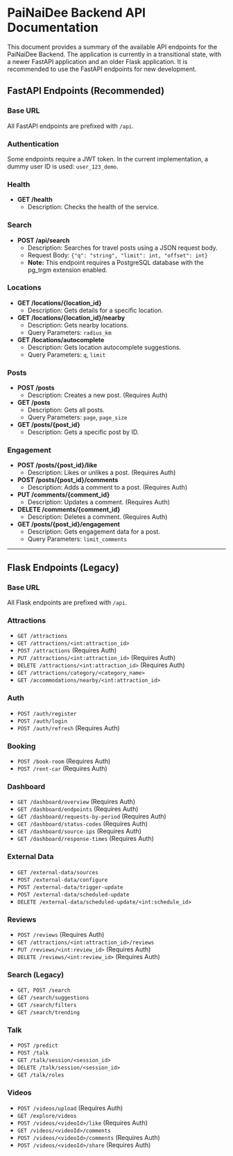 # PaiNaiDee Backend API Documentation

This document provides a summary of the available API endpoints for the PaiNaiDee Backend. The application is currently in a transitional state, with a newer FastAPI application and an older Flask application. It is recommended to use the FastAPI endpoints for new development.

## FastAPI Endpoints (Recommended)

### Base URL

All FastAPI endpoints are prefixed with `/api`.

### Authentication

Some endpoints require a JWT token. In the current implementation, a dummy user ID is used: `user_123_demo`.

### Health

- **GET /health**
  - Description: Checks the health of the service.

### Search

- **POST /api/search**
  - Description: Searches for travel posts using a JSON request body.
  - Request Body: `{"q": "string", "limit": int, "offset": int}`
  - **Note:** This endpoint requires a PostgreSQL database with the pg_trgm extension enabled.

### Locations

- **GET /locations/{location_id}**
  - Description: Gets details for a specific location.
- **GET /locations/{location_id}/nearby**
  - Description: Gets nearby locations.
  - Query Parameters: `radius_km`
- **GET /locations/autocomplete**
  - Description: Gets location autocomplete suggestions.
  - Query Parameters: `q`, `limit`

### Posts

- **POST /posts**
  - Description: Creates a new post. (Requires Auth)
- **GET /posts**
  - Description: Gets all posts.
  - Query Parameters: `page`, `page_size`
- **GET /posts/{post_id}**
  - Description: Gets a specific post by ID.

### Engagement

- **POST /posts/{post_id}/like**
  - Description: Likes or unlikes a post. (Requires Auth)
- **POST /posts/{post_id}/comments**
  - Description: Adds a comment to a post. (Requires Auth)
- **PUT /comments/{comment_id}**
  - Description: Updates a comment. (Requires Auth)
- **DELETE /comments/{comment_id}**
  - Description: Deletes a comment. (Requires Auth)
- **GET /posts/{post_id}/engagement**
  - Description: Gets engagement data for a post.
  - Query Parameters: `limit_comments`

---

## Flask Endpoints (Legacy)

### Base URL

All Flask endpoints are prefixed with `/api`.

### Attractions
- `GET /attractions`
- `GET /attractions/<int:attraction_id>`
- `POST /attractions` (Requires Auth)
- `PUT /attractions/<int:attraction_id>` (Requires Auth)
- `DELETE /attractions/<int:attraction_id>` (Requires Auth)
- `GET /attractions/category/<category_name>`
- `GET /accommodations/nearby/<int:attraction_id>`

### Auth
- `POST /auth/register`
- `POST /auth/login`
- `POST /auth/refresh` (Requires Auth)

### Booking
- `POST /book-room` (Requires Auth)
- `POST /rent-car` (Requires Auth)

### Dashboard
- `GET /dashboard/overview` (Requires Auth)
- `GET /dashboard/endpoints` (Requires Auth)
- `GET /dashboard/requests-by-period` (Requires Auth)
- `GET /dashboard/status-codes` (Requires Auth)
- `GET /dashboard/source-ips` (Requires Auth)
- `GET /dashboard/response-times` (Requires Auth)

### External Data
- `GET /external-data/sources`
- `POST /external-data/configure`
- `POST /external-data/trigger-update`
- `POST /external-data/scheduled-update`
- `DELETE /external-data/scheduled-update/<int:schedule_id>`

### Reviews
- `POST /reviews` (Requires Auth)
- `GET /attractions/<int:attraction_id>/reviews`
- `PUT /reviews/<int:review_id>` (Requires Auth)
- `DELETE /reviews/<int:review_id>` (Requires Auth)

### Search (Legacy)
- `GET, POST /search`
- `GET /search/suggestions`
- `GET /search/filters`
- `GET /search/trending`

### Talk
- `POST /predict`
- `POST /talk`
- `GET /talk/session/<session_id>`
- `DELETE /talk/session/<session_id>`
- `GET /talk/roles`

### Videos
- `POST /videos/upload` (Requires Auth)
- `GET /explore/videos`
- `POST /videos/<videoId>/like` (Requires Auth)
- `GET /videos/<videoId>/comments`
- `POST /videos/<videoId>/comments` (Requires Auth)
- `POST /videos/<videoId>/share` (Requires Auth)

